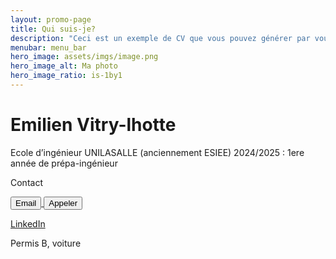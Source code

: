 ```yaml
---
layout: promo-page
title: Qui suis-je?
description: "Ceci est un exemple de CV que vous pouvez générer par vous-même"
menubar: menu_bar
hero_image: assets/imgs/image.png
hero_image_alt: Ma photo
hero_image_ratio: is-1by1
---
```


# Emilien Vitry-lhotte  
Ecole d’ingénieur UNILASALLE (anciennement ESIEE) 2024/2025 : 1ere année de prépa-ingénieur

Contact

<!-- Lien pour envoyer un email -->
<a href="mailto:emilien.vitry.lhotte1@gmail.com">
    <button>Email</button>
</a>

<!-- Lien pour appeler -->
<a href="tel:+33748614162">
    <button>Appeler</button>
</a>

[LinkedIn](https://www.linkedin.com/in/Prenom.Nom)

Permis B, voiture


